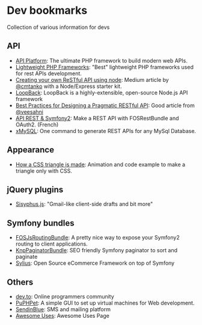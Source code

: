 # Dev bookmarks
Collection of various information for devs

## API
- [API Platform](https://api-platform.com/): The ultimate PHP framework to build modern web APIs.
- [Lightweight PHP Frameworks](http://www.businesscomputingworld.co.uk/create-a-restful-api-with-these-lightweight-php-frameworks/): "Best" lightweight PHP frameworks used for rest APIs development.
- [Creating your own ReSTful API using node](https://medium.com/suchan211/creating-your-own-restful-api-using-node-34e3fc4edd6a): Medium article by [@cmtanko](https://github.com/cmtanko) with a Node/Express starter kit.
- [LoopBack](http://loopback.io/): LoopBack is a highly-extensible, open-source Node.js API framework
- [Best Practices for Designing a Pragmatic RESTful API](http://www.vinaysahni.com/best-practices-for-a-pragmatic-restful-api): Good article from [@veesahni](https://twitter.com/veesahni)
- [API REST & Symfony2](https://rjanot.github.io/conf_api_rest_oauth/): Make a REST API with FOSRestBundle and OAuth2. (French)
- [xMySQL](https://github.com/o1lab/xmysql): One command to generate REST APIs for any MySql Database.

## Appearance
- [How a CSS triangle is made](https://codepen.io/chriscoyier/pen/lotjh "View on Codepen.io"): Animation and code example to make a triangle only with CSS.

## jQuery plugins
- [Sisyphus.js](http://sisyphus-js.herokuapp.com/): "Gmail-like client-side drafts and bit more"

## Symfony bundles
- [FOSJsRoutingBundle](https://github.com/FriendsOfSymfony/FOSJsRoutingBundle): A pretty nice way to expose your Symfony2 routing to client applications.
- [KnpPaginatorBundle](https://github.com/KnpLabs/KnpPaginatorBundle): SEO friendly Symfony paginator to sort and paginate
- [Sylius](https://github.com/Sylius/Sylius): Open Source eCommerce Framework on top of Symfony

## Others
- [dev.to](https://dev.to/): Online programmers community
- [PuPHPet](https://puphpet.com): A simple GUI to set up virtual machines for Web development.
- [SendinBlue](https://fr.sendinblue.com/): SMS and mailing platform
- [Awesome Uses](https://github.com/wesbos/awesome-uses): Awesome Uses Page
